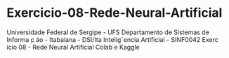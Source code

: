 # Exercicio-08-Rede-Neural-Artificial
Universidade Federal de Sergipe - UFS Departamento de Sistemas de Informa ̧c ̃ao - Itabaiana - DSI/Ita Inteligˆencia Artificial - SINF0042 Exerc ́ıcio 08 - Rede Neural Artificial Colab e Kaggle
